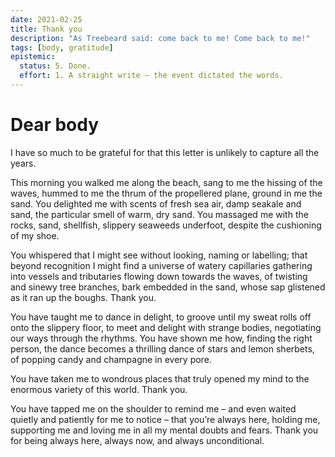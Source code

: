 ```yaml
---
date: 2021-02-25
title: Thank you
description: "As Treebeard said: come back to me! Come back to me!"
tags: [body, gratitude]
epistemic:
  status: 5. Done.
  effort: 1. A straight write – the event dictated the words.
---
```


# Dear body

I have so much to be grateful for that this letter is unlikely to capture all the years.

This morning you walked me along the beach, sang to me the hissing of the waves, hummed to me the thrum of the propellered plane, ground in me the sand. You delighted me with scents of fresh sea air, damp seakale and sand, the particular smell of warm, dry sand. You massaged me with the rocks, sand, shellfish, slippery seaweeds underfoot, despite the cushioning of my shoe.

You whispered that I might see without looking, naming or labelling; that beyond recognition I might find a universe of watery capillaries gathering into vessels and tributaries flowing down towards the waves, of twisting and sinewy tree branches, bark embedded in the sand, whose sap glistened as it ran up the boughs. Thank you.

You have taught me to dance in delight, to groove until my sweat rolls off onto the slippery floor, to meet and delight with strange bodies, negotiating our ways through the rhythms. You have shown me how, finding the right person, the dance becomes a thrilling dance of stars and lemon sherbets, of popping candy and champagne in every pore.

You have taken me to wondrous places that truly opened my mind to the enormous variety of this world. Thank you.

You have tapped me on the shoulder to remind me – and even waited quietly and patiently for me to notice – that you’re always here, holding me, supporting me and loving me in all my mental doubts and fears. Thank you for being always here, always now, and always unconditional.
